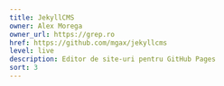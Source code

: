 ```yaml
---
title: JekyllCMS
owner: Alex Morega
owner_url: https://grep.ro
href: https://github.com/mgax/jekyllcms
level: live
description: Editor de site-uri pentru GitHub Pages
sort: 3
---
```

